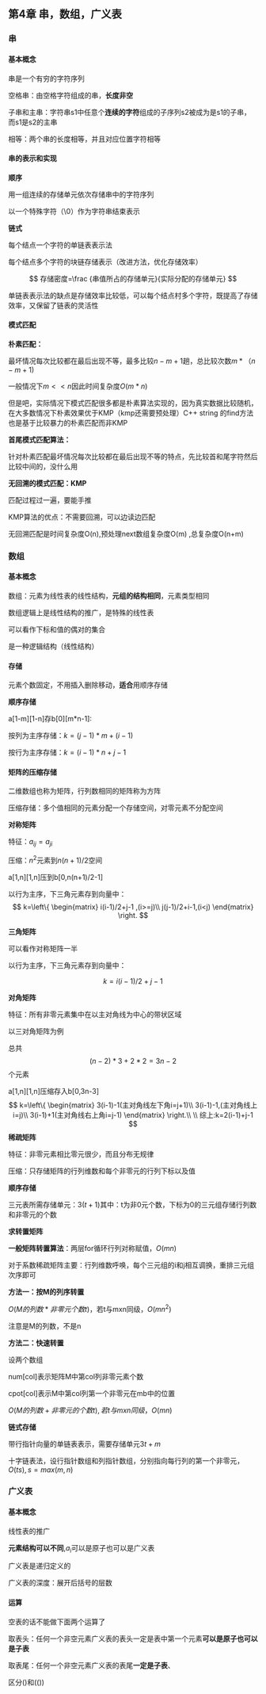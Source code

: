 ## 第4章 串，数组，广义表

### 串

#### 基本概念

串是一个有穷的字符序列

空格串：由空格字符组成的串，**长度非空**

子串和主串：字符串s1中任意个**连续的字符**组成的子序列s2被成为是s1的子串，而s1是s2的主串

相等：两个串的长度相等，并且对应位置字符相等



#### 串的表示和实现

**顺序**

用一组连续的存储单元依次存储串中的字符序列

以一个特殊字符（\0）作为字符串结束表示

**链式**

每个结点一个字符的单链表表示法

每个结点多个字符的块链存储表示（改进方法，优化存储效率）

$$
存储密度=\frac {串值所占的存储单元}{实际分配的存储单元}
$$

单链表表示法的缺点是存储效率比较低，可以每个结点村多个字符，既提高了存储效率，又保留了链表的灵活性



#### **模式匹配**

**朴素匹配：**

最坏情况每次比较都在最后出现不等，最多比较$n-m+1$趟，总比较次数$m*（n-m+1)$

一般情况下$m<<n$因此时间复杂度$O(m*n)$



但是吧，实际情况下模式匹配很多都是朴素算法实现的，因为真实数据比较随机，在大多数情况下朴素效果优于KMP（kmp还需要预处理）C++ string 的find方法也是基于比较暴力的朴素匹配而非KMP

**首尾模式匹配算法：**

针对朴素匹配最坏情况每次比较都在最后出现不等的特点，先比较首和尾字符然后比较中间的，没什么用

**无回溯的模式匹配：KMP**

匹配过程过一遍，要能手推



KMP算法的优点：不需要回溯，可以边读边匹配

无回溯匹配是时间复杂度O(n),预处理next数组复杂度O(m) ,总复杂度O(n+m)

### 数组

#### 基本概念

数组：元素为线性表的线性结构，**元组的结构相同**，元素类型相同

数组逻辑上是线性结构的推广，是特殊的线性表

可以看作下标和值的偶对的集合

是一种逻辑结构（线性结构）

#### 存储

元素个数固定，不用插入删除移动，**适合**用顺序存储

**顺序存储**

a[1-m]\[1-n]存b[0]\[m*n-1]:

按列为主序存储：$k=(j-1)*m+(i-1)$

按行为主序存储：$k=(i-1)*n+j-1$



#### 矩阵的压缩存储

二维数组也称为矩阵，行列数相同的矩阵称为方阵

压缩存储：多个值相同的元素分配一个存储空间，对零元素不分配空间



**对称矩阵**

特征：$a_{ij}=a_{ji}$

压缩：$n^2$元素到$n(n+1)/2$空间

a[1,n]\[1,n]压到b[0,n(n+1)/2-1]

以行为主序，下三角元素存到向量中：
$$
k=\left\{
\begin{matrix}
 i(i-1)/2+j-1 ,(i>=j)\\
 j(j-1)/2+i-1,(i<j)
\end{matrix}
\right.
$$


**三角矩阵**

可以看作对称矩阵一半

以行为主序，下三角元素存到向量中：

$$k=i(i-1)/2+j-1$$



**对角矩阵**

特征：所有非零元素集中在以主对角线为中心的带状区域

以三对角矩阵为例

总共$$(n-2)*3+2*2=3n-2$$个元素

a[1,n]\[1,n]压缩存入b[0,3n-3]
$$
k=\left\{
\begin{matrix}
 3(i-1)-1(主对角线左下角i=j+1)\\
 3(i-1)-1,(主对角线上i=j)\\
 3(i-1)+1(主对角线右上角i=j-1)
\end{matrix}
\right.\\
\\
综上:k=2(i-1)+j-1
$$
**稀疏矩阵**



特征：非零元素相比零元很少，而且分布无规律

压缩：只存储矩阵的行列维数和每个非零元的行列下标以及值



**顺序存储**

三元表所需存储单元：$3(t+1)$其中：t为非0元个数，下标为0的三元组存储行列数和非零元的个数

**求转置矩阵**

**一般矩阵转置算法**：两层for循环行列对称赋值，$O(mn)$



对于系数稀疏矩阵主要：行列维数呼唤，每个三元组的i和j相互调换，重排三元组次序即可

**方法一：按M的列序转置**

$O(M的列数*非零元个数t)$，若t与mxn同级，$O(mn^2)$

注意是M的列数，不是n



**方法二：快速转置**

设两个数组

num[col]表示矩阵M中第col列非零元素个数

cpot[col]表示M中第col列第一个非零元在mb中的位置

$O(M的列数+非零元的个数t),若t与mxn同级，O(mn)$





**链式存储**

带行指针向量的单链表表示，需要存储单元$3t+m$

十字链表法，设行指针数组和列指针数组，分别指向每行列的第一个非零元，$O(ts),s=max(m,n)$





### 广义表

#### 基本概念

线性表的推广

**元素结构可以不同**,$a_i$可以是原子也可以是广义表

广义表是递归定义的

广义表的深度：展开后括号的层数



#### 运算

空表的话不能做下面两个运算了

取表头：任何一个非空元素广义表的表头一定是表中第一个元素**可以是原子也可以是子表**

取表尾：任何一个非空元素广义表的表尾**一定是子表**、



区分()和(())

